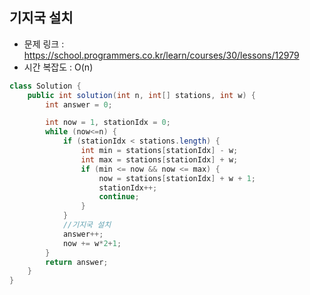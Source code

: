 ## 기지국 설치
* 문제 링크 : https://school.programmers.co.kr/learn/courses/30/lessons/12979
* 시간 복잡도 : O(n)
```java
class Solution {
    public int solution(int n, int[] stations, int w) {
        int answer = 0;

        int now = 1, stationIdx = 0; 
        while (now<=n) {
            if (stationIdx < stations.length) {
                int min = stations[stationIdx] - w;
                int max = stations[stationIdx] + w;
                if (min <= now && now <= max) {
                    now = stations[stationIdx] + w + 1;
                    stationIdx++;
                    continue;
                }
            } 
            //기지국 설치
            answer++;
            now += w*2+1; 
        }
        return answer;
    }
}
```
